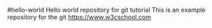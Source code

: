 #hello-world
Hello world repository for git tutorial 
This is an example repository for the git https://www.w3cschool.com